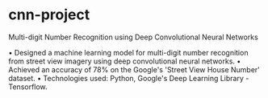 # cnn-project
Multi-digit Number Recognition using Deep Convolutional Neural Networks


• Designed a machine learning model for multi-digit number recognition from street view imagery using deep convolutional neural networks.
• Achieved an accuracy of 78% on the Google's 'Street View House Number' dataset.
• Technologies used: Python, Google's Deep Learning Library - Tensorflow.
